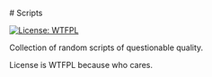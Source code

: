 # Scripts

 [![License: WTFPL](http://www.wtfpl.net/wp-content/uploads/2012/12/wtfpl-badge-1.png)](http://www.wtfpl.net/about/)

Collection of random scripts of questionable quality.

License is WTFPL because who cares.